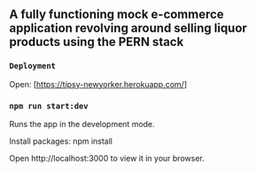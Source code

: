 ## A fully functioning mock e-commerce application revolving around selling liquor products using the PERN stack

### `Deployment`
Open: [https://tipsy-newyorker.herokuapp.com/]

### `npm run start:dev`
Runs the app in the development mode.

Install packages: npm install

Open http://localhost:3000 to view it in your browser.

